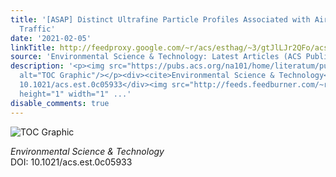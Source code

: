 ```yaml
---
title: '[ASAP] Distinct Ultrafine Particle Profiles Associated with Aircraft and Roadway
  Traffic'
date: '2021-02-05'
linkTitle: http://feedproxy.google.com/~r/acs/esthag/~3/gtJlLJr2QFo/acs.est.0c05933
source: 'Environmental Science & Technology: Latest Articles (ACS Publications)'
description: '<p><img src="https://pubs.acs.org/na101/home/literatum/publisher/achs/journals/content/esthag/0/esthag.ahead-of-print/acs.est.0c05933/20210205/images/medium/es0c05933_0008.gif"
  alt="TOC Graphic"/></p><div><cite>Environmental Science & Technology</cite></div><div>DOI:
  10.1021/acs.est.0c05933</div><img src="http://feeds.feedburner.com/~r/acs/esthag/~4/gtJlLJr2QFo"
  height="1" width="1" ...'
disable_comments: true
---
```

<p><img src="https://pubs.acs.org/na101/home/literatum/publisher/achs/journals/content/esthag/0/esthag.ahead-of-print/acs.est.0c05933/20210205/images/medium/es0c05933_0008.gif" alt="TOC Graphic"/></p><div><cite>Environmental Science & Technology</cite></div><div>DOI: 10.1021/acs.est.0c05933</div><img src="http://feeds.feedburner.com/~r/acs/esthag/~4/gtJlLJr2QFo" height="1" width="1" ...